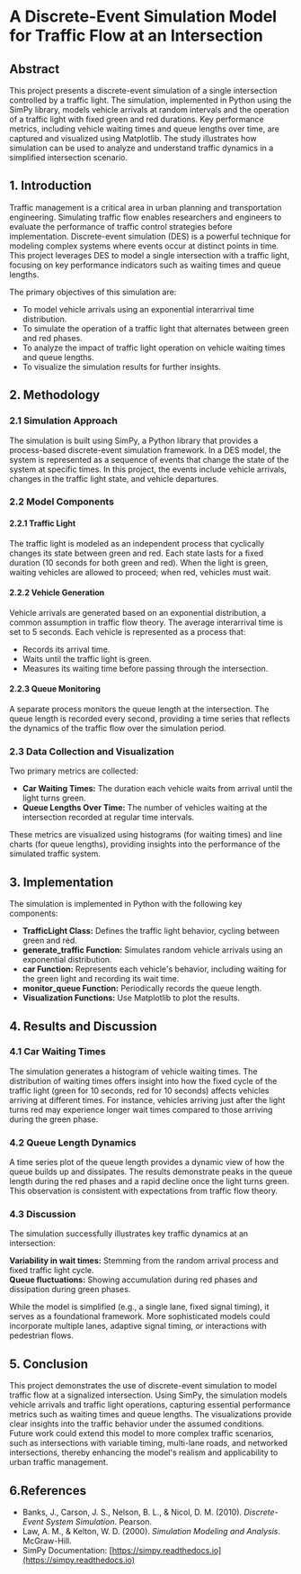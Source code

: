 # A Discrete-Event Simulation Model for Traffic Flow at an Intersection

## Abstract

This project presents a discrete-event simulation of a single intersection controlled by a traffic light. The simulation, implemented in Python using the SimPy library, models vehicle arrivals at random intervals and the operation of a traffic light with fixed green and red durations. Key performance metrics, including vehicle waiting times and queue lengths over time, are captured and visualized using Matplotlib. The study illustrates how simulation can be used to analyze and understand traffic dynamics in a simplified intersection scenario.<br />
## 1. Introduction

Traffic management is a critical area in urban planning and transportation engineering. Simulating traffic flow enables researchers and engineers to evaluate the performance of traffic control strategies before implementation. Discrete-event simulation (DES) is a powerful technique for modeling complex systems where events occur at distinct points in time. This project leverages DES to model a single intersection with a traffic light, focusing on key performance indicators such as waiting times and queue lengths.

The primary objectives of this simulation are:

-   To model vehicle arrivals using an exponential interarrival time distribution.
-   To simulate the operation of a traffic light that alternates between green and red phases.
-   To analyze the impact of traffic light operation on vehicle waiting times and queue lengths.
-   To visualize the simulation results for further insights.

## 2. Methodology

### 2.1 Simulation Approach

The simulation is built using SimPy, a Python library that provides a process-based discrete-event simulation framework. In a DES model, the system is represented as a sequence of events that change the state of the system at specific times. In this project, the events include vehicle arrivals, changes in the traffic light state, and vehicle departures.
### 2.2 Model Components

#### 2.2.1 Traffic Light

The traffic light is modeled as an independent process that cyclically changes its state between green and red. Each state lasts for a fixed duration (10 seconds for both green and red). When the light is green, waiting vehicles are allowed to proceed; when red, vehicles must wait.

#### 2.2.2 Vehicle Generation

Vehicle arrivals are generated based on an exponential distribution, a common assumption in traffic flow theory. The average interarrival time is set to 5 seconds. Each vehicle is represented as a process that:

-   Records its arrival time.
-   Waits until the traffic light is green.
-   Measures its waiting time before passing through the intersection.

#### 2.2.3 Queue Monitoring

A separate process monitors the queue length at the intersection. The queue length is recorded every second, providing a time series that reflects the dynamics of the traffic flow over the simulation period.

### 2.3 Data Collection and Visualization

Two primary metrics are collected:

-   **Car Waiting Times:** The duration each vehicle waits from arrival until the light turns green.
-   **Queue Lengths Over Time:** The number of vehicles waiting at the intersection recorded at regular time intervals.

These metrics are visualized using histograms (for waiting times) and line charts (for queue lengths), providing insights into the performance of the simulated traffic system.

## 3. Implementation

The simulation is implemented in Python with the following key components:

-   **TrafficLight Class:** Defines the traffic light behavior, cycling between green and red.
-   **generate_traffic Function:** Simulates random vehicle arrivals using an exponential distribution.
-   **car Function:** Represents each vehicle's behavior, including waiting for the green light and recording its wait time.
-   **monitor_queue Function:** Periodically records the queue length.
-   **Visualization Functions:** Use Matplotlib to plot the results.
## 4. Results and Discussion

### 4.1 Car Waiting Times

The simulation generates a histogram of vehicle waiting times. The distribution of waiting times offers insight into how the fixed cycle of the traffic light (green for 10 seconds, red for 10 seconds) affects vehicles arriving at different times. For instance, vehicles arriving just after the light turns red may experience longer wait times compared to those arriving during the green phase.

### 4.2 Queue Length Dynamics

A time series plot of the queue length provides a dynamic view of how the queue builds up and dissipates. The results demonstrate peaks in the queue length during the red phases and a rapid decline once the light turns green. This observation is consistent with expectations from traffic flow theory.

### 4.3 Discussion

The simulation successfully illustrates key traffic dynamics at an intersection:

   **Variability in wait times:** Stemming from the random arrival process and fixed traffic light cycle.<br />
  **Queue fluctuations:** Showing accumulation during red phases and dissipation during green phases.<br />

While the model is simplified (e.g., a single lane, fixed signal timing), it serves as a foundational framework. More sophisticated models could incorporate multiple lanes, adaptive signal timing, or interactions with pedestrian flows.

## 5. Conclusion

This project demonstrates the use of discrete-event simulation to model traffic flow at a signalized intersection. Using SimPy, the simulation models vehicle arrivals and traffic light operations, capturing essential performance metrics such as waiting times and queue lengths. The visualizations provide clear insights into the traffic behavior under the assumed conditions.
<br />
Future work could extend this model to more complex traffic scenarios, such as intersections with variable timing, multi-lane roads, and networked intersections, thereby enhancing the model's realism and applicability to urban traffic management.

## 6.References

-   Banks, J., Carson, J. S., Nelson, B. L., & Nicol, D. M. (2010). _Discrete-Event System Simulation_. Pearson.
-   Law, A. M., & Kelton, W. D. (2000). _Simulation Modeling and Analysis_. McGraw-Hill.
-   SimPy Documentation: [https://simpy.readthedocs.io](https://simpy.readthedocs.io)
